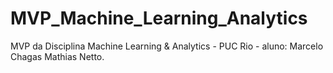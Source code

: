 # MVP_Machine_Learning_Analytics
MVP da Disciplina Machine Learning &amp; Analytics - PUC Rio - aluno: Marcelo Chagas Mathias Netto.

